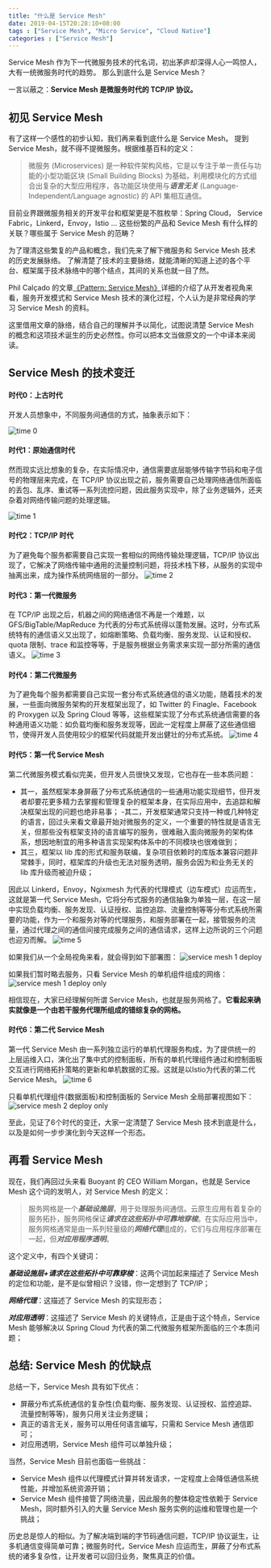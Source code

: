```yaml
---
title: "什么是 Service Mesh"
date: 2019-04-15T20:28:10+08:00
tags : ["Service Mesh", "Micro Service", "Cloud Native"]
categories : ["Service Mesh"]
---
```


Service Mesh 作为下一代微服务技术的代名词，初出茅庐却深得人心一鸣惊人，大有一统微服务时代的趋势。
那么到底什么是 Service Mesh？

一言以蔽之：**Service Mesh 是微服务时代的 TCP/IP 协议。**

## 初见 Service Mesh
有了这样一个感性的初步认知，我们再来看到底什么是 Service Mesh。
提到 Service Mesh，就不得不提微服务。根据维基百科的定义：

> 微服务 (Microservices) 是一种软件架构风格，它是以专注于单一责任与功能的小型功能区块 (Small Building Blocks) 为基础，利用模块化的方式组合出复杂的大型应用程序，各功能区块使用与***语言无关*** (Language-Independent/Language agnostic) 的 API 集相互通信。

目前业界跟微服务相关的开发平台和框架更是不胜枚举：Spring Cloud， Service Fabric，Linkerd，Envoy，Istio ...
这些纷繁的产品和 Sevice Mesh 有什么样的关联？哪些属于 Service Mesh 的范畴？

为了理清这些繁复的产品和概念，我们先来了解下微服务和 Service Mesh 技术的历史发展脉络。
了解清楚了技术的主要脉络，就能清晰的知道上述的各个平台、框架属于技术脉络中的哪个结点，其间的关系也就一目了然。

Phil Calçado 的文章[《Pattern: Service Mesh》](http://philcalcado.com/2017/08/03/pattern_service_mesh.html)详细的介绍了从开发者视角来看，服务开发模式和 Service Mesh 技术的演化过程，个人认为是非常经典的学习 Service Mesh 的资料。

这里借用文章的脉络，结合自己的理解并予以简化，试图说清楚 Service Mesh 的概念和这项技术诞生的历史必然性。你可以把本文当做原文的一个中译本来阅读。

## Service Mesh 的技术变迁
#### 时代0：上古时代
开发人员想象中，不同服务间通信的方式，抽象表示如下：

![time 0](/images/posts/what-is-service-mesh/00.png)

#### 时代1：原始通信时代

然而现实远比想象的复杂，在实际情况中，通信需要底层能够传输字节码和电子信号的物理层来完成，在 TCP/IP 协议出现之前，服务需要自己处理网络通信所面临的丢包、乱序、重试等一系列流控问题，因此服务实现中，除了业务逻辑外，还夹杂着对网络传输问题的处理逻辑。

![time 1](/images/posts/what-is-service-mesh/02.png)

#### 时代2：TCP/IP 时代
为了避免每个服务都需要自己实现一套相似的网络传输处理逻辑，TCP/IP 协议出现了，它解决了网络传输中通用的流量控制问题，将技术栈下移，从服务的实现中抽离出来，成为操作系统网络层的一部分。
![time 2](/images/posts/what-is-service-mesh/03.png)

#### 时代3：第一代微服务
在 TCP/IP 出现之后，机器之间的网络通信不再是一个难题，以 GFS/BigTable/MapReduce 为代表的分布式系统得以蓬勃发展。这时，分布式系统特有的通信语义又出现了，如熔断策略、负载均衡、服务发现、认证和授权、quota 限制、trace 和监控等等，于是服务根据业务需求来实现一部分所需的通信语义。
![time 3](/images/posts/what-is-service-mesh/04.png)

#### 时代4：第二代微服务
为了避免每个服务都需要自己实现一套分布式系统通信的语义功能，随着技术的发展，一些面向微服务架构的开发框架出现了，如 Twitter 的 Finagle、Facebook 的 Proxygen 以及 Spring Cloud 等等，这些框架实现了分布式系统通信需要的各种通用语义功能：如负载均衡和服务发现等，因此一定程度上屏蔽了这些通信细节，使得开发人员使用较少的框架代码就能开发出健壮的分布式系统。
![time 4](/images/posts/what-is-service-mesh/05.png)

#### 时代5：第一代 Service Mesh
第二代微服务模式看似完美，但开发人员很快又发现，它也存在一些本质问题：
- 其一，虽然框架本身屏蔽了分布式系统通信的一些通用功能实现细节，但开发者却要花更多精力去掌握和管理复杂的框架本身，在实际应用中，去追踪和解决框架出现的问题也绝非易事；
-其二，开发框架通常只支持一种或几种特定的语言，回过头来看文章最开始对微服务的定义，一个重要的特性就是语言无关，但那些没有框架支持的语言编写的服务，很难融入面向微服务的架构体系，想因地制宜的用多种语言实现架构体系中的不同模块也很难做到；
- 其三，框架以 lib 库的形式和服务联编，复杂项目依赖时的库版本兼容问题非常棘手，同时，框架库的升级也无法对服务透明，服务会因为和业务无关的 lib 库升级而被迫升级；

因此以 Linkerd，Envoy，Ngixmesh 为代表的代理模式（边车模式）应运而生，这就是第一代 Service Mesh，它将分布式服务的通信抽象为单独一层，在这一层中实现负载均衡、服务发现、认证授权、监控追踪、流量控制等等分布式系统所需要的功能，作为一个和服务对等的代理服务，和服务部署在一起，接管服务的流量，通过代理之间的通信间接完成服务之间的通信请求，这样上边所说的三个问题也迎刃而解。
![time 5](/images/posts/what-is-service-mesh/07.png)

如果我们从一个全局视角来看，就会得到如下部署图：
![service mesh 1 deploy](/images/posts/what-is-service-mesh/08.png)

如果我们暂时略去服务，只看 Service Mesh 的单机组件组成的网络：
![service mesh 1 deploy only](/images/posts/what-is-service-mesh/09.png)

相信现在，大家已经理解何所谓 Service Mesh，也就是服务网格了。**它看起来确实就像是一个由若干服务代理所组成的错综复杂的网格。**

#### 时代6：第二代 Service Mesh
第一代 Service Mesh 由一系列独立运行的单机代理服务构成，为了提供统一的上层运维入口，演化出了集中式的控制面板，所有的单机代理组件通过和控制面板交互进行网络拓扑策略的更新和单机数据的汇报。这就是以Istio为代表的第二代 Service Mesh。
![time 6](/images/posts/what-is-service-mesh/10.png)

只看单机代理组件(数据面板)和控制面板的 Service Mesh 全局部署视图如下：
![service mesh 2 deploy only](/images/posts/what-is-service-mesh/11.png)

至此，见证了6个时代的变迁，大家一定清楚了 Service Mesh 技术到底是什么，以及是如何一步步演化到今天这样一个形态。

## 再看 Service Mesh
现在，我们再回过头来看 Buoyant 的 CEO William Morgan，也就是 Service Mesh 这个词的发明人，对 Service Mesh 的定义：

>服务网格是一个***基础设施层***，用于处理服务间通信。云原生应用有着复杂的服务拓扑，服务网格保证***请求在这些拓扑中可靠地穿梭***。在实际应用当中，服务网格通常是由一系列轻量级的***网络代理***组成的，它们与应用程序部署在一起，但***对应用程序透明***。

这个定义中，有四个关键词：

***基础设施层+请求在这些拓扑中可靠穿梭***：这两个词加起来描述了 Service Mesh 的定位和功能，是不是似曾相识？没错，你一定想到了 TCP/IP；

***网络代理***：这描述了 Service Mesh 的实现形态；

***对应用透明***：这描述了 Service Mesh 的关键特点，正是由于这个特点，Service Mesh 能够解决以 Spring Cloud 为代表的第二代微服务框架所面临的三个本质问题；

## 总结: Service Mesh 的优缺点
总结一下，Service Mesh 具有如下优点：

- 屏蔽分布式系统通信的复杂性(负载均衡、服务发现、认证授权、监控追踪、流量控制等等)，服务只用关注业务逻辑；
- 真正的语言无关，服务可以用任何语言编写，只需和 Service Mesh 通信即可；
- 对应用透明，Service Mesh 组件可以单独升级；

当然，Service Mesh 目前也面临一些挑战：

- Service Mesh 组件以代理模式计算并转发请求，一定程度上会降低通信系统性能，并增加系统资源开销；
- Service Mesh 组件接管了网络流量，因此服务的整体稳定性依赖于 Service Mesh，同时额外引入的大量 Service Mesh 服务实例的运维和管理也是一个挑战；


历史总是惊人的相似。为了解决端到端的字节码通信问题，TCP/IP 协议诞生，让多机通信变得简单可靠；微服务时代，Service Mesh 应运而生，屏蔽了分布式系统的诸多复杂性，让开发者可以回归业务，聚焦真正的价值。
